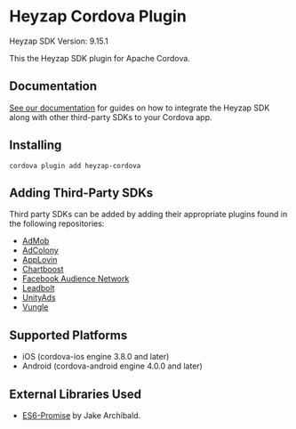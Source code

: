 Heyzap Cordova Plugin
=====================

Heyzap SDK Version: 9.15.1

This the Heyzap SDK plugin for Apache Cordova.

Documentation
-------------
[See our documentation](docs/setup_and_requirements.md) for guides on how to integrate the Heyzap SDK along with other third-party SDKs to your Cordova app.

Installing
----------
```
cordova plugin add heyzap-cordova
```

Adding Third-Party SDKs
-----------------------
Third party SDKs can be added by adding their appropriate plugins found in the following repositories:

* [AdMob](https://github.com/Heyzap/heyzap-cordova-admob)
* [AdColony](https://github.com/Heyzap/heyzap-cordova-adcolony)
* [AppLovin](https://github.com/Heyzap/heyzap-cordova-applovin)
* [Chartboost](https://github.com/Heyzap/heyzap-cordova-chartboost)
* [Facebook Audience Network](https://github.com/Heyzap/heyzap-cordova-facebook_audience_network)
* [Leadbolt](https://github.com/Heyzap/heyzap-cordova-leadbolt)
* [UnityAds](https://github.com/Heyzap/heyzap-cordova-unityads)
* [Vungle](https://github.com/Heyzap/heyzap-cordova-vungle)

Supported Platforms
-------------------
- iOS (cordova-ios engine 3.8.0 and later)
- Android (cordova-android engine 4.0.0 and later)

External Libraries Used
-----------------------
- [ES6-Promise](https://github.com/jakearchibald/es6-promise) by Jake Archibald.
